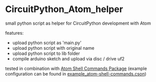 # CircuitPython_Atom_helper
small python script as helper for CircuitPython development with Atom

features:
- upload python script as 'main.py'
- upload python script with original name
- upload python script to lib folder
- compile arduino sketch and upload via disc / drive uf2

tested in combination with [Atom Shell Commands Package](https://atom.io/packages/atom-shell-commands)
(example configuration can be found in [example_atom-shell-commands.cson](example_atom-shell-commands.cson))
